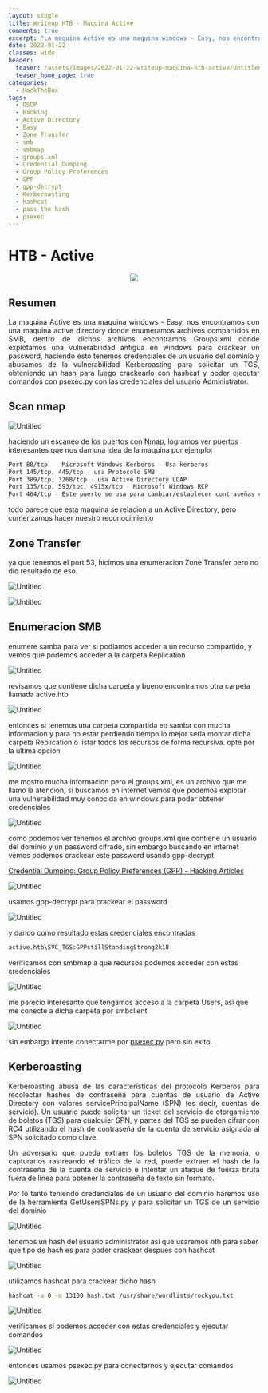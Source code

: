 ```yaml
---
layout: single
title: Writeup HTB - Maquina Active
comments: true
excerpt: "La maquina Active es una maquina windows - Easy, nos encontramos con una maquina active directory donde enumeramos archivos compartidos en SMB, dentro de dichos archivos encontramos Groups.xml donde explotamos una vulnerabilidad antigua en windows para crackear un password, haciendo esto tenemos credenciales de un usuario del dominio y abusamos de la vulnerabilidad Kerberoasting para solicitar un TGS, obteniendo un hash para luego crackearlo con hashcat  y poder ejecutar comandos con la psexec.py con las credenciales del usuario Administrator."
date: 2022-01-22
classes: wide
header:
  teaser: /assets/images/2022-01-22-writeup-maquina-htb-active/Untitled.png
  teaser_home_page: true
categories:
  - HackTheBox
tags:
  - OSCP  
  - Hacking
  - Active Directory
  - Easy
  - Zone Transfer
  - smb
  - smbmap
  - groups.xml
  - Credential Dumping
  - Group Policy Preferences
  - GPF
  - gpp-decrypt
  - Kerberoasting
  - hashcat
  - pass the hash
  - psexec
---
```



# HTB - Active
<p align="center">
<img src="/assets/images/2022-01-22-writeup-maquina-htb-active/Untitled.png">
</p>

## Resumen

<div style="text-align: justify">
La maquina Active es una maquina windows - Easy, nos encontramos con una maquina active directory donde enumeramos archivos compartidos en SMB, dentro de dichos archivos encontramos Groups.xml donde explotamos una vulnerabilidad antigua en windows para crackear un password, haciendo esto tenemos credenciales de un usuario del dominio y abusamos de la vulnerabilidad Kerberoasting para solicitar un TGS, obteniendo un hash para luego crackearlo con hashcat  y poder ejecutar comandos con psexec.py con las credenciales del usuario Administrator.
</div>

## Scan nmap

![Untitled](/assets/images/2022-01-22-writeup-maquina-htb-active/Untitled%201.png)

haciendo un escaneo de los puertos con Nmap, logramos ver puertos interesantes que nos dan una idea de la maquina por ejemplo:

```bash
Port 88/tcp    Microsoft Windows Kerberos - Usa kerberos
Port 145/tcp, 445/tcp - usa Protocolo SMB
Port 389/tcp, 3268/tcp - usa Active Directory LDAP
Port 135/tcp, 593/tpc, 4915x/tcp - Microsoft Windows RCP
Port 464/tcp - Este puerto se usa para cambiar/establecer contraseñas contra Active Directory 
```

todo parece que esta maquina se relacion a un Active Directory, pero comenzamos hacer nuestro reconocimiento 

## Zone Transfer

ya que tenemos el port 53, hicimos una enumeracion Zone Transfer pero no dio resultado de eso.

![Untitled](/assets/images/2022-01-22-writeup-maquina-htb-active/Untitled%202.png)

![Untitled](/assets/images/2022-01-22-writeup-maquina-htb-active/Untitled%203.png)

## Enumeracion SMB

enumere samba para ver si podiamos acceder a un recurso compartido, y vemos que podemos acceder a la carpeta Replication

![Untitled](/assets/images/2022-01-22-writeup-maquina-htb-active/Untitled%204.png)

revisamos que contiene dicha carpeta y bueno encontramos otra carpeta llamada active.htb

![Untitled](/assets/images/2022-01-22-writeup-maquina-htb-active/Untitled%205.png)

entonces si tenemos una carpeta compartida en samba con mucha informacion y para no estar perdiendo tiempo lo mejor seria montar dicha carpeta Replication o listar todos los recursos de forma recursiva. opte por la ultima opcion

![Untitled](/assets/images/2022-01-22-writeup-maquina-htb-active/Untitled%206.png)

me mostro mucha informacion pero el groups.xml, es un archivo que me llamo la atencion, si buscamos en internet vemos que podemos explotar una vulnerabilidad muy conocida en windows para poder obtener credenciales 

![Untitled](/assets/images/2022-01-22-writeup-maquina-htb-active/Untitled%207.png)

como podemos ver tenemos el archivo groups.xml que contiene un usuario del dominio y un password cifrado, sin embargo buscando en internet vemos podemos crackear este password usando gpp-decrypt

[Credential Dumping: Group Policy Preferences (GPP) - Hacking Articles](https://www.hackingarticles.in/credential-dumping-group-policy-preferences-gpp/)

![Untitled](/assets/images/2022-01-22-writeup-maquina-htb-active/Untitled%208.png)

usamos gpp-decrypt para crackear el password

![Untitled](/assets/images/2022-01-22-writeup-maquina-htb-active/Untitled%209.png)

y dando como resultado estas credenciales encontradas

```bash
active.htb\SVC_TGS:GPPstillStandingStrong2k18
```

verificamos con smbmap a que recursos podemos acceder con estas credenciales

![Untitled](/assets/images/2022-01-22-writeup-maquina-htb-active/Untitled%2010.png)

me parecio interesante que tengamos acceso a la carpeta Users, asi que me conecte a dicha carpeta por smbclient

![Untitled](/assets/images/2022-01-22-writeup-maquina-htb-active/Untitled%2011.png)

sin embargo intente conectarme por [psexec.py](http://psexec.py) pero sin exito.

## Kerberoasting

<div style="text-align: justify">
Kerberoasting abusa de las características del protocolo Kerberos para  recolectar hashes de contraseña para cuentas de usuario de Active Directory con valores servicePrincipalName (SPN) (es decir, cuentas de servicio). Un usuario puede solicitar un ticket del servicio de otorgamiento de boletos (TGS) para cualquier SPN, y partes del TGS se pueden cifrar con RC4 utilizando el hash de contraseña de la cuenta de servicio asignada al SPN solicitado como clave.

Un adversario que pueda extraer los boletos TGS de la memoria, o capturarlos rastreando el tráfico de la red, puede extraer el hash de la contraseña de la cuenta de servicio e intentar un ataque de fuerza bruta fuera de línea para obtener la contraseña de texto sin formato.

Por lo tanto teniendo credenciales de un usuario del dominio haremos uso de la herramienta GetUsersSPNs.py y para solicitar un TGS de un servicio del dominio
</div>

![Untitled](/assets/images/2022-01-22-writeup-maquina-htb-active/Untitled%2012.png)

tenemos un hash del usuario administrator asi que usaremos nth para saber que tipo de hash es para poder crackear despues con hashcat

![Untitled](/assets/images/2022-01-22-writeup-maquina-htb-active/Untitled%2013.png)

utilizamos hashcat para crackear dicho hash

```bash
hashcat -a 0 -m 13100 hash.txt /usr/share/wordlists/rockyou.txt
```

![Untitled](/assets/images/2022-01-22-writeup-maquina-htb-active/Untitled%2014.png)

verificamos si podemos acceder con estas credenciales y ejecutar comandos

![Untitled](/assets/images/2022-01-22-writeup-maquina-htb-active/Untitled%2015.png)

entonces usamos psexec.py para conectarnos y ejecutar comandos

![Untitled](/assets/images/2022-01-22-writeup-maquina-htb-active/Untitled%2016.png)